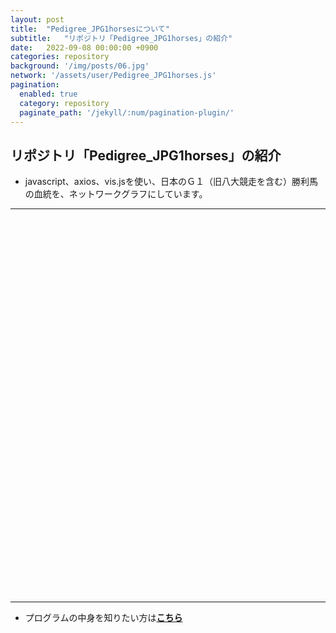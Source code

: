```yaml
---
layout: post
title:  "Pedigree_JPG1horsesについて"
subtitle:   "リポジトリ「Pedigree_JPG1horses」の紹介"
date:   2022-09-08 00:00:00 +0900
categories: repository
background: '/img/posts/06.jpg'
network: '/assets/user/Pedigree_JPG1horses.js'
pagination: 
  enabled: true
  category: repository
  paginate_path: '/jekyll/:num/pagination-plugin/'
---
```


## リポジトリ「Pedigree_JPG1horses」の紹介
- javascript、axios、vis.jsを使い、日本のＧ１（旧八大競走を含む）勝利馬の血統を、ネットワークグラフにしています。

---

<div id="network" style="width:100%; height:600px;"></div>

---

- プログラムの中身を知りたい方は[**こちら**](https://github.com/u-10bei/Pedigree_JPG1horses)
